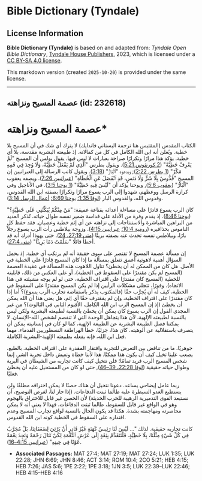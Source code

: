 # Bible Dictionary (Tyndale)

## License Information

**Bible Dictionary (Tyndale)** is based on and adapted from: _Tyndale Open Bible Dictionary_, [Tyndale House Publishers](https://tyndaleopenresources.com/), 2023, which is licensed under a [CC BY-SA 4.0 license](https://creativecommons.org/licenses/by-sa/4.0/legalcode.en).

This markdown version (created `2025-10-20`) is provided under the same license.



--------------------------------

## عصمة المسيح ونزاهته (id: 232618)

عصمة المسيح ونزاهته\*
=====================

الكتاب المقدس (المقتبس هنا ترجمة البستاني فاندايك) لا يترك أي شك في أن المسيح بلا خطية. ويُعلن أنه ابن الله الكامل في كل من كمالاته. إذ طبيعته البشرية مقدسة، بلا أي خطية. يؤكد هذا مرارًا وتكرارًا صراحة بعبارات لا لبس فيها. يقول بولس أن المسيح "لَمْ يَعْرِفْ خَطِيَّةً" ([2 كورنثوس 5:21](https://ref.ly/2Cor5:21)). ويقول بطرس "ٱلَّذِي لَمْ يَفْعَلْ خَطِيَّةً، وَلَا وُجِدَ فِي فَمِهِ مَكْرٌ" ([1 بطرس 2:22](https://ref.ly/1Pet2:22)); ويدعوه "ٱلْبَارُّ" ([3:18](https://ref.ly/1Pet3:18)). ويقول كاتب الرسالة إلى العبرانيين إن المسيح "قُدُّوسٌ بِلَا شَرٍّ وَلَا دَنَسٍ، قَدِ ٱنْفَصَلَ عَنِ ٱلْخُطَاةِ" ([عبرانيين 7:26](https://ref.ly/Heb7:26)). ويصفه يعقوب "ٱلْبَارُّ" ([يعقوب 5:6](https://ref.ly/Jas5:6)), ويوحنا يؤكد أن "لَيْسَ فِيهِ خَطِيَّةٌ" ([1 يوحنا 3:5](https://ref.ly/1John3:5)). في الأناجيل وفي كرازة الرسل ووعظهم، شهدوا إلى الرب يسوع مرارًا وتكرارًا بصفته ابن الله القدوس، وقدوس الله، والقدوس البار ([لوقا 1:35؛](https://ref.ly/Luke1:35) [يوحنا 6:69؛](https://ref.ly/John6:69) [أعمال الرسل 3:14](https://ref.ly/Acts3:14)).

كان الرب يسوع قادرًا على مساءلة أعدائه بقناعة عميقة: "مَنْ مِنْكُمْ يُبَكِّتُنِي عَلَى خَطِيَّةٍ؟" ([يوحنا 8:46](https://ref.ly/John8:46)). إذ يقدم وفرة من الأدلة على قداسة ضمير نفسه طوال حياته. تُذكر العديد من البراهين المباشرة والاستنتاجات إلى نزاهته عن أي إثم خطية وعصيان. فقد حفظ كل الناموس بحذافيره ([رومية 10:4؛](https://ref.ly/Rom10:4) [عبرانيين 4:15](https://ref.ly/Heb4:15)). وزوجة بيلاطس رأت الرب يسوع رجلاً بارًا، وبيلاطس نفسه تحدث عنه بصفته بريئًا ([متى 27:19، 24](https://ref.ly/Matt27:19)). حتى يهوذا أدرك أنه قد أخطأ قائلًا "سَلَّمْتُ دَمًا بَرِيئًا" ([متى 27:4](https://ref.ly/Matt27:4)).

إن مسألة عصمة المسيح لا تقتصر على سوى حقيقة أنه لم يرتكب أي خطية. إذ يحمل السؤال أهمية لاهوتية أعمق تتعلق بمسألة ما إذا كان المسيح قادرًا على الخطية في الأصل. هل كان من الممكن له أن يخطئ؟ تناول اللاهوت هذه المسألة في عقيدة العصمة (المسيح لم يكن مقتدرًا على السقوط في الخطية)، أو على العكس من ذلك، قابليته للخطية (المسيح كان مقتدرًا على اقتراف الخطية، حتى لو لم يوجه مشيئته في هذا الاتجاه). وفورًا، تتجلى مشكلات الرأيين إذا لم يكن المسيح مقتدرًا على السقوط في الخطية، كيف له أن يُجرَّب حقًا (فالمكتوب يذكر باستفاضة تجارب الرب يسوع)؟ أما إذا كان مقتدرًا على اقتراف الخطية، وإن لم يفقترف حقًا أي إثم، هل يعني هذا أن الله يمكن أن يخطئ (إذ إن المسيح الرب ابن الله الكامل، الأقنوم الثاني في الثالوث)؟ من غير المجدي القول إن الرب يسوع كان يمكن أن يخطئ بالنسبة لطبيعته البشرية ولكن ليس بالنسبة لطبيعته الإلهية، لأن هذا يتجاهل الوحدة التي لا تنفصم لشخص الله\-الإنسان. لا يمكننا فصل الطبيعة البشرية عن الطبيعة الإلهية، كما لو كان في إنسانيته يمكن أن يتصرف باستقلالية عن ألوهيته. كان هذا، جزئيًا، خطأ الهراطقة النسطوريين القدماء. مهما فعل ابن الله، فإنه يفعله بطبيعته الإلهية\-البشرية الكاملة.

جوهريًا، ما من تناقض بين التعرض للتجربة وافتقار المقدرة على اقتراف الخطية. بالطبع، يصعب علينا تخيل كيف أن يكون هذا ممكنًا. هذا لأننا خطاة ونعيش داخل تجربة الشر. إنما شخص المسيح الرب فريد تمامًا؛ فلن نتخيل كيف كانت تجاربه من الشيطان في البرية وطوال حياته حقيقية ([لوقا 22:28، 39–46](https://ref.ly/Luke22:28)), حتى لو كان من المستحيل عليه أن يخطئ فعليًا.

ربما عامل إيضاحي يساعد. دعونا نتخيل أن هناك حصنًا لا يمكن اختراقه مطلقًا ولن يستطيع العدو السيطرة عليه طالما ثبتت الدفاعات. (إذا جاز لنا، لغرض التوضيح، أن نستبعد القوى التدميرية الرهيبة للحرب الحديثة) لأن الحصن غير قابل للاختراق بالهجوم وهو في الواقع غير قابل للسقوط، طالما ثبتت الدفاعات، فهذا لا يعني أنه لا يمكن محاصرته ومهاجمته بشدة. هكذا قد يكون الحال بالنسبة لواقع تجارب المسيح وعدم اقتداره على السقوط في الخطية كونه ابن الله القدوس.

كانت تجاربه حقيقية. لذلك "... لَيْسَ لَنَا رَئِيسُ كَهَنَةٍ غَيْرُ قَادِرٍ أَنْ يَرْثِيَ لِضَعَفَاتِنَا، بَلْ مُجَرَّبٌ فِي كُلِّ شَيْءٍ مِثْلُنَا، بِلَا خَطِيَّةٍ. فَلْنَتَقَدَّمْ بِثِقَةٍ إِلَى عَرْشِ ٱلنِّعْمَةِ لِكَيْ نَنَالَ رَحْمَةً وَنَجِدَ نِعْمَةً عَوْنًا فِي حِينِهِ" ([عبرانيين 4:15–16](https://ref.ly/Heb4:15-Heb4:16)).

* **Associated Passages:** MAT 27:4; MAT 27:19; MAT 27:24; LUK 1:35; LUK 22:28; JHN 6:69; JHN 8:46; ACT 3:14; ROM 10:4; 2CO 5:21; HEB 4:15; HEB 7:26; JAS 5:6; 1PE 2:22; 1PE 3:18; 1JN 3:5; LUK 22:39–LUK 22:46; HEB 4:15–HEB 4:16

